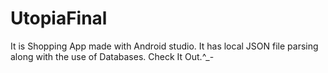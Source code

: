 # UtopiaFinal


It is Shopping App made with Android studio. It has local JSON file parsing along with the use of Databases. Check It Out.^_-
